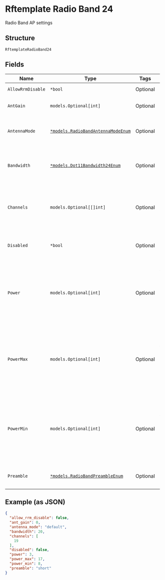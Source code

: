 
# Rftemplate Radio Band 24

Radio Band AP settings

## Structure

`RftemplateRadioBand24`

## Fields

| Name | Type | Tags | Description |
|  --- | --- | --- | --- |
| `AllowRrmDisable` | `*bool` | Optional | **Default**: `false` |
| `AntGain` | `models.Optional[int]` | Optional | **Default**: `0`<br>**Constraints**: `>= 0`, `<= 10` |
| `AntennaMode` | [`*models.RadioBandAntennaModeEnum`](../../doc/models/radio-band-antenna-mode-enum.md) | Optional | enum: `1x1`, `2x2`, `3x3`, `4x4`, `default`<br>**Default**: `"default"` |
| `Bandwidth` | [`*models.Dot11Bandwidth24Enum`](../../doc/models/dot-11-bandwidth-24-enum.md) | Optional | channel width for the 2.4GHz band. enum: `20`, `40`<br>**Default**: `20` |
| `Channels` | `models.Optional[[]int]` | Optional | For RFTemplates. List of channels, null or empty array means auto |
| `Disabled` | `*bool` | Optional | whether to disable the radio<br>**Default**: `false` |
| `Power` | `models.Optional[int]` | Optional | TX power of the radio. For Devices, 0 means auto. -1 / -2 / -3 / …: treated as 0 / -1 / -2 / …<br>**Constraints**: `>= 3`, `<= 25` |
| `PowerMax` | `models.Optional[int]` | Optional | when power=0, max tx power to use, HW-specific values will be used if not set<br>**Default**: `17`<br>**Constraints**: `>= 3`, `<= 18` |
| `PowerMin` | `models.Optional[int]` | Optional | when power=0, min tx power to use, HW-specific values will be used if not set<br>**Default**: `8`<br>**Constraints**: `>= 3`, `<= 18` |
| `Preamble` | [`*models.RadioBandPreambleEnum`](../../doc/models/radio-band-preamble-enum.md) | Optional | enum: `auto`, `long`, `short`<br>**Default**: `"short"` |

## Example (as JSON)

```json
{
  "allow_rrm_disable": false,
  "ant_gain": 0,
  "antenna_mode": "default",
  "bandwidth": 20,
  "channels": [
    19
  ],
  "disabled": false,
  "power": 3,
  "power_max": 17,
  "power_min": 8,
  "preamble": "short"
}
```

